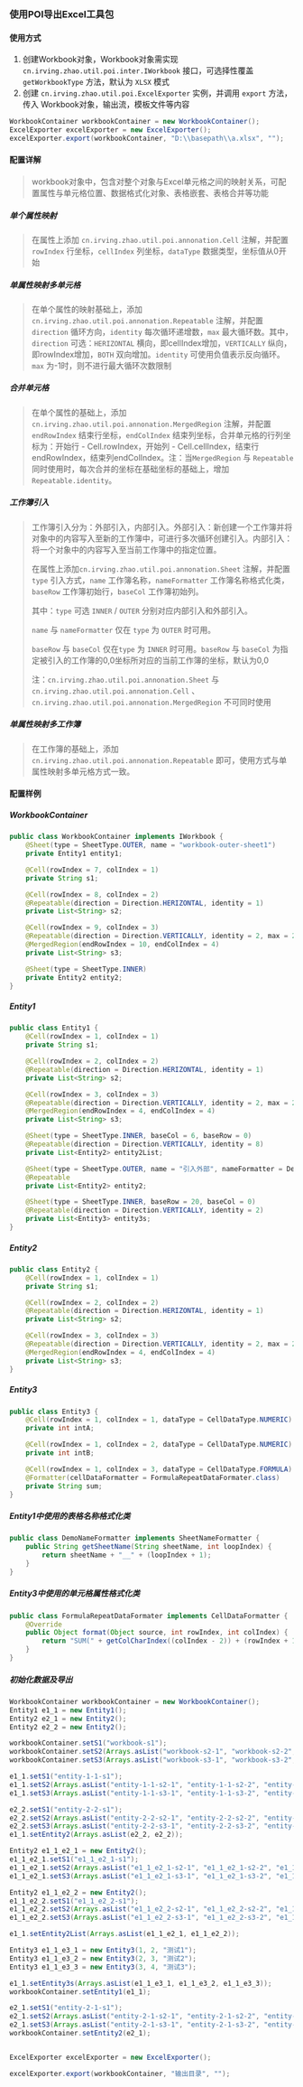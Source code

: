 ### 使用POI导出Excel工具包

#### 使用方式

1. 创建Workbook对象，Workbook对象需实现 `cn.irving.zhao.util.poi.inter.IWorkbook` 接口，可选择性覆盖 `getWorkbookType` 方法，默认为 `XLSX` 模式
2. 创建 `cn.irving.zhao.util.poi.ExcelExporter` 实例，并调用 `export` 方法，传入 Workbook对象，输出流，模板文件等内容

```java
WorkbookContainer workbookContainer = new WorkbookContainer();
ExcelExporter excelExporter = new ExcelExporter();
excelExporter.export(workbookContainer, "D:\\basepath\\a.xlsx", "");
```

#### 配置详解

> workbook对象中，包含对整个对象与Excel单元格之间的映射关系，可配置属性与单元格位置、数据格式化对象、表格嵌套、表格合并等功能

##### 单个属性映射

> 在属性上添加 `cn.irving.zhao.util.poi.annonation.Cell` 注解，并配置 `rowIndex` 行坐标，`cellIndex` 列坐标，`dataType` 数据类型，坐标值从0开始

##### 单属性映射多单元格

> 在单个属性的映射基础上，添加 `cn.irving.zhao.util.poi.annonation.Repeatable` 注解，并配置 `direction` 循环方向，`identity` 每次循环递增数，`max` 最大循环数。其中，`direction` 可选：`HERIZONTAL` 横向，即cellIndex增加，`VERTICALLY` 纵向，即rowIndex增加，`BOTH` 双向增加。`identity` 可使用负值表示反向循环。`max` 为-1时，则不进行最大循环次数限制

##### 合并单元格

> 在单个属性的基础上，添加`cn.irving.zhao.util.poi.annonation.MergedRegion` 注解，并配置`endRowIndex` 结束行坐标，`endColIndex` 结束列坐标，合并单元格的行列坐标为：开始行 - Cell.rowIndex，开始列 - Cell.cellIndex，结束行endRowIndex，结束列endColIndex。注：当`MergedRegion` 与 `Repeatable` 同时使用时，每次合并的坐标在基础坐标的基础上，增加`Repeatable.identity`。

##### 工作簿引入

> 工作簿引入分为：外部引入，内部引入。外部引入：新创建一个工作簿并将对象中的内容写入至新的工作簿中，可进行多次循环创建引入。内部引入：将一个对象中的内容写入至当前工作簿中的指定位置。
>
> 在属性上添加`cn.irving.zhao.util.poi.annonation.Sheet` 注解，并配置`type` 引入方式，`name` 工作簿名称，`nameFormatter` 工作簿名称格式化类，`baseRow` 工作簿初始行，`baseCol` 工作簿初始列。
>
> 其中：`type` 可选 `INNER` / `OUTER` 分别对应内部引入和外部引入。
>
> `name` 与 `nameFormatter` 仅在 `type` 为 `OUTER` 时可用。
>
> `baseRow` 与 `baseCol` 仅在`type` 为 `INNER` 时可用。`baseRow` 与 `baseCol` 为指定被引入的工作簿的0,0坐标所对应的当前工作簿的坐标，默认为0,0
>
> 注：`cn.irving.zhao.util.poi.annonation.Sheet` 与 `cn.irving.zhao.util.poi.annonation.Cell` 、`cn.irving.zhao.util.poi.annonation.MergedRegion` 不可同时使用

##### 单属性映射多工作簿

> 在工作簿的基础上，添加`cn.irving.zhao.util.poi.annonation.Repeatable` 即可，使用方式与单属性映射多单元格方式一致。

#### 配置样例

##### WorkbookContainer

```java
public class WorkbookContainer implements IWorkbook {
    @Sheet(type = SheetType.OUTER, name = "workbook-outer-sheet1")
    private Entity1 entity1;

    @Cell(rowIndex = 7, colIndex = 1)
    private String s1;

    @Cell(rowIndex = 8, colIndex = 2)
    @Repeatable(direction = Direction.HERIZONTAL, identity = 1)
    private List<String> s2;

    @Cell(rowIndex = 9, colIndex = 3)
    @Repeatable(direction = Direction.VERTICALLY, identity = 2, max = 2)
    @MergedRegion(endRowIndex = 10, endColIndex = 4)
    private List<String> s3;

    @Sheet(type = SheetType.INNER)
    private Entity2 entity2;
}
```

##### Entity1

```java
public class Entity1 {
    @Cell(rowIndex = 1, colIndex = 1)
    private String s1;

    @Cell(rowIndex = 2, colIndex = 2)
    @Repeatable(direction = Direction.HERIZONTAL, identity = 1)
    private List<String> s2;

    @Cell(rowIndex = 3, colIndex = 3)
    @Repeatable(direction = Direction.VERTICALLY, identity = 2, max = 2)
    @MergedRegion(endRowIndex = 4, endColIndex = 4)
    private List<String> s3;

    @Sheet(type = SheetType.INNER, baseCol = 6, baseRow = 0)
    @Repeatable(direction = Direction.VERTICALLY, identity = 8)
    private List<Entity2> entity2List;

    @Sheet(type = SheetType.OUTER, name = "引入外部", nameFormatter = DemoNameFormatter.class)
    @Repeatable
    private List<Entity2> entity2;

    @Sheet(type = SheetType.INNER, baseRow = 20, baseCol = 0)
    @Repeatable(direction = Direction.VERTICALLY, identity = 2)
    private List<Entity3> entity3s;
}
```

##### Entity2

```java
public class Entity2 {
    @Cell(rowIndex = 1, colIndex = 1)
    private String s1;

    @Cell(rowIndex = 2, colIndex = 2)
    @Repeatable(direction = Direction.HERIZONTAL, identity = 1)
    private List<String> s2;

    @Cell(rowIndex = 3, colIndex = 3)
    @Repeatable(direction = Direction.VERTICALLY, identity = 2, max = 2)
    @MergedRegion(endRowIndex = 4, endColIndex = 4)
    private List<String> s3;
}
```

##### Entity3

```java
public class Entity3 {
    @Cell(rowIndex = 1, colIndex = 1, dataType = CellDataType.NUMERIC)
    private int intA;

    @Cell(rowIndex = 1, colIndex = 2, dataType = CellDataType.NUMERIC)
    private int intB;

    @Cell(rowIndex = 1, colIndex = 3, dataType = CellDataType.FORMULA)
    @Formatter(cellDataFormatter = FormulaRepeatDataFormater.class)
    private String sum;
}
```

##### Entity1中使用的表格名称格式化类

```java
public class DemoNameFormatter implements SheetNameFormatter {
    public String getSheetName(String sheetName, int loopIndex) {
        return sheetName + "__" + (loopIndex + 1);
    }
}
```

##### Entity3中使用的单元格属性格式化类

```java
public class FormulaRepeatDataFormater implements CellDataFormatter {
    @Override
    public Object format(Object source, int rowIndex, int colIndex) {
        return "SUM(" + getColCharIndex((colIndex - 2)) + (rowIndex + 1) + ":" + getColCharIndex((colIndex - 1)) + (rowIndex + 1) + ")";
    }
}
```

##### 初始化数据及导出

```java
WorkbookContainer workbookContainer = new WorkbookContainer();
Entity1 e1_1 = new Entity1();
Entity2 e2_1 = new Entity2();
Entity2 e2_2 = new Entity2();

workbookContainer.setS1("workbook-s1");
workbookContainer.setS2(Arrays.asList("workbook-s2-1", "workbook-s2-2", "workbook-s2-3"));
workbookContainer.setS3(Arrays.asList("workbook-s3-1", "workbook-s3-2", "workbook-s3-3"));

e1_1.setS1("entity-1-1-s1");
e1_1.setS2(Arrays.asList("entity-1-1-s2-1", "entity-1-1-s2-2", "entity-1-1-s2-3"));
e1_1.setS3(Arrays.asList("entity-1-1-s3-1", "entity-1-1-s3-2", "entity-1-1-s3-3"));

e2_2.setS1("entity-2-2-s1");
e2_2.setS2(Arrays.asList("entity-2-2-s2-1", "entity-2-2-s2-2", "entity-2-2-s2-3"));
e2_2.setS3(Arrays.asList("entity-2-2-s3-1", "entity-2-2-s3-2", "entity-2-2-s3-3"));
e1_1.setEntity2(Arrays.asList(e2_2, e2_2));

Entity2 e1_1_e2_1 = new Entity2();
e1_1_e2_1.setS1("e1_1_e2_1-s1");
e1_1_e2_1.setS2(Arrays.asList("e1_1_e2_1-s2-1", "e1_1_e2_1-s2-2", "e1_1_e2_1-s2-3"));
e1_1_e2_1.setS3(Arrays.asList("e1_1_e2_1-s3-1", "e1_1_e2_1-s3-2", "e1_1_e2_1-s3-3"));

Entity2 e1_1_e2_2 = new Entity2();
e1_1_e2_2.setS1("e1_1_e2_2-s1");
e1_1_e2_2.setS2(Arrays.asList("e1_1_e2_2-s2-1", "e1_1_e2_2-s2-2", "e1_1_e2_2-s2-3"));
e1_1_e2_2.setS3(Arrays.asList("e1_1_e2_2-s3-1", "e1_1_e2_2-s3-2", "e1_1_e2_2-s3-3"));

e1_1.setEntity2List(Arrays.asList(e1_1_e2_1, e1_1_e2_2));

Entity3 e1_1_e3_1 = new Entity3(1, 2, "测试1");
Entity3 e1_1_e3_2 = new Entity3(2, 3, "测试2");
Entity3 e1_1_e3_3 = new Entity3(3, 4, "测试3");

e1_1.setEntity3s(Arrays.asList(e1_1_e3_1, e1_1_e3_2, e1_1_e3_3));
workbookContainer.setEntity1(e1_1);

e2_1.setS1("entity-2-1-s1");
e2_1.setS2(Arrays.asList("entity-2-1-s2-1", "entity-2-1-s2-2", "entity-2-1-s2-3"));
e2_1.setS3(Arrays.asList("entity-2-1-s3-1", "entity-2-1-s3-2", "entity-2-1-s3-3"));
workbookContainer.setEntity2(e2_1);


ExcelExporter excelExporter = new ExcelExporter();

excelExporter.export(workbookContainer, "输出目录", "");
```

